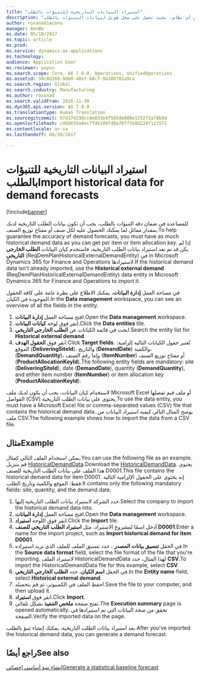 ```yaml
---
title: "استيراد البيانات التاريخية‬ للتنبؤات بالطلب"
description: "للحصول على تنبؤات بالطلب‬ دقيقة، تحتاج إلى بيانات تاريخية لكل صنف أو مفتاح توزيع الصنف. يشرح هذا الموضوع كيفية استخدام كيانات البيانات لاستيراد بيانات الطلب التاريخية من أي نظام، بحيث تحصل على سجل طويل لبيانات التنبؤات بالطلب."
author: roxanadiaconu
manager: AnnBe
ms.date: 05/10/2017
ms.topic: article
ms.prod: 
ms.service: dynamics-ax-applications
ms.technology: 
audience: Application User
ms.reviewer: yuyus
ms.search.scope: Core, AX 7.0.0, Operations, UnifiedOperations
ms.assetid: 59c0d269-9db0-48e7-b8c7-9a388781a9ca
ms.search.region: Global
ms.search.industry: Manufacturing
ms.author: roxanad
ms.search.validFrom: 2016-11-30
ms.dyn365.ops.version: AX 7.0.0
ms.translationtype: Human Translation
ms.sourcegitcommit: 97d374230cc6e833b9f585de000e1252f2a78b9d
ms.openlocfilehash: c46b659a0ecffd6180fd0a76ff1b8d228f121571
ms.contentlocale: ar-sa
ms.lasthandoff: 08/30/2017

---
```


# <a name="import-historical-data-for-demand-forecasts"></a><span data-ttu-id="2eb71-104">استيراد البيانات التاريخية‬ للتنبؤات بالطلب</span><span class="sxs-lookup"><span data-stu-id="2eb71-104">Import historical data for demand forecasts</span></span>

[!include[banner](../includes/banner.md)]

<span data-ttu-id="2eb71-105">للمساعدة في ضمان دقة التنبؤات بالطلب، يجب أن تكون بيانات الطلب التاريخية لديك بمقدار مماثل لما يمكنك الحصول عليه لكل صنف أو مفتاح توزيع الصنف.</span><span class="sxs-lookup"><span data-stu-id="2eb71-105">To help guarantee the accuracy of demand forecasts, you must have as much historical demand data as you can get per item or item allocation key.</span></span> <span data-ttu-id="2eb71-106">إذا لم يكن قد تم بعد استيراد بيانات الطلب التاريخية، فاستخدم كيان البيانات **الطلب الخارجي التاريخي** (ReqDemPlanHistoricalExternalDemandEntity) في in Microsoft Dynamics 365 for Finance and Operations لاستيرادها.</span><span class="sxs-lookup"><span data-stu-id="2eb71-106">If the historical demand data isn't already imported, use the **Historical external demand** (ReqDemPlanHistoricalExternalDemandEntity) data entity in Microsoft Dynamics 365 for Finance and Operations to import it.</span></span>

<span data-ttu-id="2eb71-107">في مساحة العمل **إدارة البيانات**، يمكنك الاطلاع على نظرة عامة على كافة الحقول الموجودة في الكيان.</span><span class="sxs-lookup"><span data-stu-id="2eb71-107">In the **Data management** workspace, you can see an overview of all the fields in the entity.</span></span>

1. <span data-ttu-id="2eb71-108">افتح مساحة العمل **إدارة البيانات**.</span><span class="sxs-lookup"><span data-stu-id="2eb71-108">Open the **Data management** workspace.</span></span>
2. <span data-ttu-id="2eb71-109">انقر فوق لوحة **كيانات البيانات**.</span><span class="sxs-lookup"><span data-stu-id="2eb71-109">Click the **Data entities** tile.</span></span>
3. <span data-ttu-id="2eb71-110">ابحث في قائمة الكيانات عن **الطلب الخارجي التاريخي**.</span><span class="sxs-lookup"><span data-stu-id="2eb71-110">Search the entity list for **Historical external demand**.</span></span>
4. <span data-ttu-id="2eb71-111">انقر فوق **الحقول الهدف**.</span><span class="sxs-lookup"><span data-stu-id="2eb71-111">Click **Target fields**.</span></span> <span data-ttu-id="2eb71-112">تُعتبر حقول الكيانات التالية إلزامية: الموقع (**DeliveringSiteId**)، والتاريخ (**DemandDate**) والكمية، (**DemandQuantity**)، وإما رقم الصنف (**ItemNumber**) أو مفتاح توزيع الصنف (**ProductAllocationKeyId**).</span><span class="sxs-lookup"><span data-stu-id="2eb71-112">The following entity fields are mandatory: site (**DeliveringSiteId**), date (**DemandDate**), quantity (**DemandQuantity**), and either item number (**ItemNumber**) or item allocation key (**ProductAllocationKeyId**).</span></span>

<span data-ttu-id="2eb71-113">لاستخدام كيان البيانات، يجب أن يكون لديك ملف Microsoft Excel أو ملف قيم تفصلها الفواصل (CSV) يحتوي على بيانات الطلب التاريخية.</span><span class="sxs-lookup"><span data-stu-id="2eb71-113">To use the data entity, you must have a Microsoft Excel file or comma-separated values (CSV) file that contains the historical demand data.</span></span> <span data-ttu-id="2eb71-114">يوضح المثال التالي كيفية استيراد البيانات من ملف CSV.</span><span class="sxs-lookup"><span data-stu-id="2eb71-114">The following example shows how to import the data from a CSV file.</span></span>

## <a name="example"></a><span data-ttu-id="2eb71-115">مثال</span><span class="sxs-lookup"><span data-stu-id="2eb71-115">Example</span></span>

<span data-ttu-id="2eb71-116">يمكن استخدام الملف التالي كمثال.</span><span class="sxs-lookup"><span data-stu-id="2eb71-116">You can use the following file as an example.</span></span> <span data-ttu-id="2eb71-117">قم بتنزيل [HistoricalDemandData](https://mbs.microsoft.com/customersource/northamerica/AX/learning/documentation/how-to-articles/365OperationsDemandForecast).</span><span class="sxs-lookup"><span data-stu-id="2eb71-117">Download the [HistoricalDemandData](https://mbs.microsoft.com/customersource/northamerica/AX/learning/documentation/how-to-articles/365OperationsDemandForecast).</span></span> <span data-ttu-id="2eb71-118">يحتوي هذا الملف على بيانات الطلب التاريخية للصنف D0001.</span><span class="sxs-lookup"><span data-stu-id="2eb71-118">This file contains the historical demand data for item D0001.</span></span> <span data-ttu-id="2eb71-119">إنه يحتوي على الحقول الإلزامية التالية فقط: الموقع والكمية وتاريخ الطلب.</span><span class="sxs-lookup"><span data-stu-id="2eb71-119">It contains only the following mandatory fields: site, quantity, and the demand date.</span></span>

1. <span data-ttu-id="2eb71-120">حدد الشركة لاستيراد بيانات الطلب التاريخية إليها.</span><span class="sxs-lookup"><span data-stu-id="2eb71-120">Select the company to import the historical demand data into.</span></span>
2. <span data-ttu-id="2eb71-121">افتح مساحة العمل **إدارة البيانات**.</span><span class="sxs-lookup"><span data-stu-id="2eb71-121">Open the **Data management** workspace.</span></span>
3. <span data-ttu-id="2eb71-122">انقر فوق اللوحة **استيراد**.</span><span class="sxs-lookup"><span data-stu-id="2eb71-122">Click the **Import** tile.</span></span>
4. <span data-ttu-id="2eb71-123">أدخل اسمًا لمشروع الاستيراد، مثل **استيراد الطلب التاريخي للصنف D0001**.</span><span class="sxs-lookup"><span data-stu-id="2eb71-123">Enter a name for the import project, such as **Import historical demand for item D0001**.</span></span>
5. <span data-ttu-id="2eb71-124">في الحقل **تنسيق بيانات المصدر** ، حدد تنسيق الملف للملف الذي تريد استيراده.</span><span class="sxs-lookup"><span data-stu-id="2eb71-124">In the **Source data format** field, select the file format of the file that you're importing.</span></span> <span data-ttu-id="2eb71-125">لاستيراد الملف HistoricalDemandData لهذا المثال، حدد **CSV**.</span><span class="sxs-lookup"><span data-stu-id="2eb71-125">To import the HistoricalDemandData file for this example, select **CSV**.</span></span>
6. <span data-ttu-id="2eb71-126">في الحقل **اسم الكيان**، حدد **الطلب الخارجي التاريخي‬**.</span><span class="sxs-lookup"><span data-stu-id="2eb71-126">In the **Entity name** field, select **Historical external demand**.</span></span>
7. <span data-ttu-id="2eb71-127">احفظ الملف في الكمبيوتر، ثم قم بتحميله.</span><span class="sxs-lookup"><span data-stu-id="2eb71-127">Save the file to your computer, and then upload it.</span></span>
8. <span data-ttu-id="2eb71-128">انقر فوق **استيراد**.</span><span class="sxs-lookup"><span data-stu-id="2eb71-128">Click **Import**.</span></span>
9. <span data-ttu-id="2eb71-129">تفتح صفحة **ملخص التنفيذ** بشكل تلقائي.</span><span class="sxs-lookup"><span data-stu-id="2eb71-129">The **Execution summary** page is opened automatically.</span></span> <span data-ttu-id="2eb71-130">تحقق من صحة البيانات التي تم استيرادها في الصفحة.</span><span class="sxs-lookup"><span data-stu-id="2eb71-130">Verify the imported data on the page.</span></span>

<span data-ttu-id="2eb71-131">بعد استيراد بيانات الطلب التاريخية، يمكنك إنشاء تنبؤ بالطلب.</span><span class="sxs-lookup"><span data-stu-id="2eb71-131">After you've imported the historical demand data, you can generate a demand forecast.</span></span>

## <a name="see-also"></a><span data-ttu-id="2eb71-132">راجع أيضًا</span><span class="sxs-lookup"><span data-stu-id="2eb71-132">See also</span></span>

[<span data-ttu-id="2eb71-133">إنشاء تنبؤ أساسي إحصائي</span><span class="sxs-lookup"><span data-stu-id="2eb71-133">Generate a statistical baseline forecast</span></span>](generate-statistical-baseline-forecast.md)

